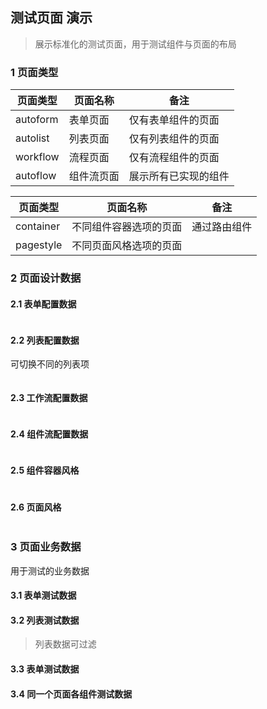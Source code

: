 ## 测试页面 演示
> 展示标准化的测试页面，用于测试组件与页面的布局

### 1 页面类型

| 页面类型       | 页面名称        |  备注               |
| ------------- | -------------- |-------------------- |
| autoform      | 表单页面        |  仅有表单组件的页面   |
| autolist      | 列表页面        |  仅有列表组件的页面   |
| workflow      | 流程页面        |  仅有流程组件的页面   |
| autoflow      | 组件流页面      |  展示所有已实现的组件 |

| 页面类型       | 页面名称                 |  备注               |
| ------------- | ----------------------- |-------------------- |
| container     | 不同组件容器选项的页面    |  通过路由组件       | 
| pagestyle     | 不同页面风格选项的页面    |    | 


### 2 页面设计数据


#### 2.1 表单配置数据
```json

```

#### 2.2 列表配置数据
可切换不同的列表项
```json

```

#### 2.3 工作流配置数据
```json

```

#### 2.4 组件流配置数据
```json

```

#### 2.5 组件容器风格
```json

```

#### 2.6 页面风格
```json

```


### 3 页面业务数据
用于测试的业务数据

#### 3.1 表单测试数据


#### 3.2 列表测试数据
> 列表数据可过滤


#### 3.3 表单测试数据


#### 3.4 同一个页面各组件测试数据


